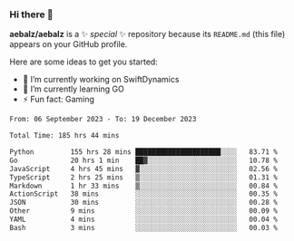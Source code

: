 ### Hi there 👋

**aebalz/aebalz** is a ✨ _special_ ✨ repository because its `README.md` (this file) appears on your GitHub profile.

Here are some ideas to get you started:

- 🔭 I’m currently working on SwiftDynamics
- 🌱 I’m currently learning GO
-  ⚡ Fun fact: Gaming
  
  <!--
- 👯 I’m looking to collaborate on ...
- 🤔 I’m looking for help with ...
- 💬 Ask me about ...
- 📫 How to reach me: ...
- 😄 Pronouns: ...
-->

<!--START_SECTION:waka-->

```txt
From: 06 September 2023 - To: 19 December 2023

Total Time: 185 hrs 44 mins

Python         155 hrs 28 mins █████████████████████░░░░   83.71 %
Go             20 hrs 1 min    ██▓░░░░░░░░░░░░░░░░░░░░░░   10.78 %
JavaScript     4 hrs 45 mins   ▓░░░░░░░░░░░░░░░░░░░░░░░░   02.56 %
TypeScript     2 hrs 25 mins   ▒░░░░░░░░░░░░░░░░░░░░░░░░   01.31 %
Markdown       1 hr 33 mins    ▒░░░░░░░░░░░░░░░░░░░░░░░░   00.84 %
ActionScript   38 mins         ░░░░░░░░░░░░░░░░░░░░░░░░░   00.35 %
JSON           30 mins         ░░░░░░░░░░░░░░░░░░░░░░░░░   00.28 %
Other          9 mins          ░░░░░░░░░░░░░░░░░░░░░░░░░   00.09 %
YAML           4 mins          ░░░░░░░░░░░░░░░░░░░░░░░░░   00.04 %
Bash           3 mins          ░░░░░░░░░░░░░░░░░░░░░░░░░   00.03 %
```

<!--END_SECTION:waka-->
